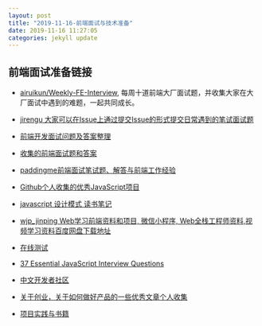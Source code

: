 ```yaml
---
layout: post
title: "2019-11-16-前端面试与技术准备"
date: 2019-11-16 11:27:05
categories: jekyll update
---
```


前端面试准备链接  
----------------

- [airuikun/Weekly-FE-Interview](https://github.com/airuikun/Weekly-FE-Interview), 每周十道前端大厂面试题，并收集大家在大厂面试中遇到的难题，一起共同成长。  

- [jirengu 大家可以在Issue上通过提交Issue的形式提交日常遇到的笔试面试题](https://github.com/jirengu/frontend-interview/issues)  

- [前端开发面试问题及答案整理](https://github.com/bearofbear/Front-end-questions-to-the-interview-stage-master)  

- [收集的前端面试题和答案](https://github.com/qiu-deqing/FE-interview)  

- [paddingme前端面试笔试题、解答与前端工作经验](https://github.com/paddingme/Front-end-Web-Development-Interview-Question)  

- [Github个人收集的优秀JavaScript项目](https://github.com/Daiyichen/Front-end-tutorial/blob/master/project.md)  

- [javascript 设计模式 读书笔记](https://github.com/maxlxq/interview)  

- [wjp_jinping Web学习前端资料和项目, 微信小程序, Web全栈工程师资料,视频学习资料百度网盘下载地址](https://github.com/wjp2018/vuecss) 

- [在线测试](http://davidshariff.com/quiz/)  
- [37 Essential JavaScript Interview Questions](https://www.toptal.com/javascript/interview-questions)  

- [中文开发者社区](https://segmentfault.com/u/trigkit4)  

- [关于创业，关于如何做好产品的一些优秀文章个人收集](https://github.com/hustbill/awesome-product-thought)  

- [项目实践与书籍](https://github.com/hustbill/studyFiles)  
